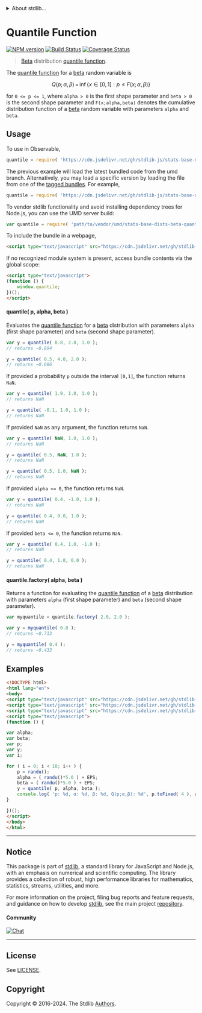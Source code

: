 <!--

@license Apache-2.0

Copyright (c) 2018 The Stdlib Authors.

Licensed under the Apache License, Version 2.0 (the "License");
you may not use this file except in compliance with the License.
You may obtain a copy of the License at

   http://www.apache.org/licenses/LICENSE-2.0

Unless required by applicable law or agreed to in writing, software
distributed under the License is distributed on an "AS IS" BASIS,
WITHOUT WARRANTIES OR CONDITIONS OF ANY KIND, either express or implied.
See the License for the specific language governing permissions and
limitations under the License.

-->


<details>
  <summary>
    About stdlib...
  </summary>
  <p>We believe in a future in which the web is a preferred environment for numerical computation. To help realize this future, we've built stdlib. stdlib is a standard library, with an emphasis on numerical and scientific computation, written in JavaScript (and C) for execution in browsers and in Node.js.</p>
  <p>The library is fully decomposable, being architected in such a way that you can swap out and mix and match APIs and functionality to cater to your exact preferences and use cases.</p>
  <p>When you use stdlib, you can be absolutely certain that you are using the most thorough, rigorous, well-written, studied, documented, tested, measured, and high-quality code out there.</p>
  <p>To join us in bringing numerical computing to the web, get started by checking us out on <a href="https://github.com/stdlib-js/stdlib">GitHub</a>, and please consider <a href="https://opencollective.com/stdlib">financially supporting stdlib</a>. We greatly appreciate your continued support!</p>
</details>

# Quantile Function

[![NPM version][npm-image]][npm-url] [![Build Status][test-image]][test-url] [![Coverage Status][coverage-image]][coverage-url] <!-- [![dependencies][dependencies-image]][dependencies-url] -->

> [Beta][beta-distribution] distribution [quantile function][quantile-function].

<section class="intro">

The [quantile function][quantile-function] for a [beta][beta-distribution] random variable is

<!-- <equation class="equation" label="eq:beta_quantile_function" align="center" raw="Q(p;\alpha,\beta)\,=\,\inf\left\{ x\in [0,1] : p \le F(x;\alpha,\beta) \right\}" alt="Quantile function for a beta distribution."> -->

```math
Q(p;\alpha,\beta)\,=\,\inf\left\{ x\in [0,1] : p \le F(x;\alpha,\beta) \right\}
```

<!-- <div class="equation" align="center" data-raw-text="Q(p;\alpha,\beta)\,=\,\inf\left\{ x\in [0,1] : p \le F(x;\alpha,\beta) \right\}" data-equation="eq:beta_quantile_function">
    <img src="https://cdn.jsdelivr.net/gh/stdlib-js/stdlib@591cf9d5c3a0cd3c1ceec961e5c49d73a68374cb/lib/node_modules/@stdlib/stats/base/dists/beta/quantile/docs/img/equation_beta_quantile_function.svg" alt="Quantile function for a beta distribution.">
    <br>
</div> -->

<!-- </equation> -->

for `0 <= p <= 1`, where `alpha > 0` is the first shape parameter and `beta > 0` is the second shape parameter and `F(x;alpha,beta)` denotes the cumulative distribution function of a [beta][beta-distribution] random variable with parameters `alpha` and `beta`.

</section>

<!-- /.intro -->



<section class="usage">

## Usage

To use in Observable,

```javascript
quantile = require( 'https://cdn.jsdelivr.net/gh/stdlib-js/stats-base-dists-beta-quantile@umd/browser.js' )
```
The previous example will load the latest bundled code from the umd branch. Alternatively, you may load a specific version by loading the file from one of the [tagged bundles](https://github.com/stdlib-js/stats-base-dists-beta-quantile/tags). For example,

```javascript
quantile = require( 'https://cdn.jsdelivr.net/gh/stdlib-js/stats-base-dists-beta-quantile@v0.2.1-umd/browser.js' )
```

To vendor stdlib functionality and avoid installing dependency trees for Node.js, you can use the UMD server build:

```javascript
var quantile = require( 'path/to/vendor/umd/stats-base-dists-beta-quantile/index.js' )
```

To include the bundle in a webpage,

```html
<script type="text/javascript" src="https://cdn.jsdelivr.net/gh/stdlib-js/stats-base-dists-beta-quantile@umd/browser.js"></script>
```

If no recognized module system is present, access bundle contents via the global scope:

```html
<script type="text/javascript">
(function () {
    window.quantile;
})();
</script>
```

#### quantile( p, alpha, beta )

Evaluates the [quantile function][quantile-function] for a [beta][beta-distribution] distribution with parameters `alpha` (first shape parameter) and `beta` (second shape parameter).

```javascript
var y = quantile( 0.8, 2.0, 1.0 );
// returns ~0.894

y = quantile( 0.5, 4.0, 2.0 );
// returns ~0.686
```

If provided a probability `p` outside the interval `[0,1]`, the function returns `NaN`.

```javascript
var y = quantile( 1.9, 1.0, 1.0 );
// returns NaN

y = quantile( -0.1, 1.0, 1.0 );
// returns NaN
```

If provided `NaN` as any argument, the function returns `NaN`.

```javascript
var y = quantile( NaN, 1.0, 1.0 );
// returns NaN

y = quantile( 0.5, NaN, 1.0 );
// returns NaN

y = quantile( 0.5, 1.0, NaN );
// returns NaN
```

If provided `alpha <= 0`, the function returns `NaN`.

```javascript
var y = quantile( 0.4, -1.0, 1.0 );
// returns NaN

y = quantile( 0.4, 0.0, 1.0 );
// returns NaN
```

If provided `beta <= 0`, the function returns `NaN`.

```javascript
var y = quantile( 0.4, 1.0, -1.0 );
// returns NaN

y = quantile( 0.4, 1.0, 0.0 );
// returns NaN
```

#### quantile.factory( alpha, beta )

Returns a function for evaluating the [quantile function][quantile-function] of a [beta][beta-distribution] distribution with parameters `alpha` (first shape parameter) and `beta` (second shape parameter).

```javascript
var myquantile = quantile.factory( 2.0, 2.0 );

var y = myquantile( 0.8 );
// returns ~0.713

y = myquantile( 0.4 );
// returns ~0.433
```

</section>

<!-- /.usage -->

<section class="examples">

## Examples

<!-- eslint no-undef: "error" -->

```html
<!DOCTYPE html>
<html lang="en">
<body>
<script type="text/javascript" src="https://cdn.jsdelivr.net/gh/stdlib-js/random-base-randu@umd/browser.js"></script>
<script type="text/javascript" src="https://cdn.jsdelivr.net/gh/stdlib-js/constants-float64-eps@umd/browser.js"></script>
<script type="text/javascript" src="https://cdn.jsdelivr.net/gh/stdlib-js/stats-base-dists-beta-quantile@umd/browser.js"></script>
<script type="text/javascript">
(function () {

var alpha;
var beta;
var p;
var y;
var i;

for ( i = 0; i < 10; i++ ) {
    p = randu();
    alpha = ( randu()*5.0 ) + EPS;
    beta = ( randu()*5.0 ) + EPS;
    y = quantile( p, alpha, beta );
    console.log( 'p: %d, α: %d, β: %d, Q(p;α,β): %d', p.toFixed( 4 ), alpha.toFixed( 4 ), beta.toFixed( 4 ), y.toFixed( 4 ) );
}

})();
</script>
</body>
</html>
```

</section>

<!-- /.examples -->

<!-- Section for related `stdlib` packages. Do not manually edit this section, as it is automatically populated. -->

<section class="related">

</section>

<!-- /.related -->

<!-- Section for all links. Make sure to keep an empty line after the `section` element and another before the `/section` close. -->


<section class="main-repo" >

* * *

## Notice

This package is part of [stdlib][stdlib], a standard library for JavaScript and Node.js, with an emphasis on numerical and scientific computing. The library provides a collection of robust, high performance libraries for mathematics, statistics, streams, utilities, and more.

For more information on the project, filing bug reports and feature requests, and guidance on how to develop [stdlib][stdlib], see the main project [repository][stdlib].

#### Community

[![Chat][chat-image]][chat-url]

---

## License

See [LICENSE][stdlib-license].


## Copyright

Copyright &copy; 2016-2024. The Stdlib [Authors][stdlib-authors].

</section>

<!-- /.stdlib -->

<!-- Section for all links. Make sure to keep an empty line after the `section` element and another before the `/section` close. -->

<section class="links">

[npm-image]: http://img.shields.io/npm/v/@stdlib/stats-base-dists-beta-quantile.svg
[npm-url]: https://npmjs.org/package/@stdlib/stats-base-dists-beta-quantile

[test-image]: https://github.com/stdlib-js/stats-base-dists-beta-quantile/actions/workflows/test.yml/badge.svg?branch=v0.2.1
[test-url]: https://github.com/stdlib-js/stats-base-dists-beta-quantile/actions/workflows/test.yml?query=branch:v0.2.1

[coverage-image]: https://img.shields.io/codecov/c/github/stdlib-js/stats-base-dists-beta-quantile/main.svg
[coverage-url]: https://codecov.io/github/stdlib-js/stats-base-dists-beta-quantile?branch=main

<!--

[dependencies-image]: https://img.shields.io/david/stdlib-js/stats-base-dists-beta-quantile.svg
[dependencies-url]: https://david-dm.org/stdlib-js/stats-base-dists-beta-quantile/main

-->

[chat-image]: https://img.shields.io/gitter/room/stdlib-js/stdlib.svg
[chat-url]: https://app.gitter.im/#/room/#stdlib-js_stdlib:gitter.im

[stdlib]: https://github.com/stdlib-js/stdlib

[stdlib-authors]: https://github.com/stdlib-js/stdlib/graphs/contributors

[umd]: https://github.com/umdjs/umd
[es-module]: https://developer.mozilla.org/en-US/docs/Web/JavaScript/Guide/Modules

[deno-url]: https://github.com/stdlib-js/stats-base-dists-beta-quantile/tree/deno
[deno-readme]: https://github.com/stdlib-js/stats-base-dists-beta-quantile/blob/deno/README.md
[umd-url]: https://github.com/stdlib-js/stats-base-dists-beta-quantile/tree/umd
[umd-readme]: https://github.com/stdlib-js/stats-base-dists-beta-quantile/blob/umd/README.md
[esm-url]: https://github.com/stdlib-js/stats-base-dists-beta-quantile/tree/esm
[esm-readme]: https://github.com/stdlib-js/stats-base-dists-beta-quantile/blob/esm/README.md
[branches-url]: https://github.com/stdlib-js/stats-base-dists-beta-quantile/blob/main/branches.md

[stdlib-license]: https://raw.githubusercontent.com/stdlib-js/stats-base-dists-beta-quantile/main/LICENSE

[beta-distribution]: https://en.wikipedia.org/wiki/Beta_distribution

[quantile-function]: https://en.wikipedia.org/wiki/Quantile_function

</section>

<!-- /.links -->
